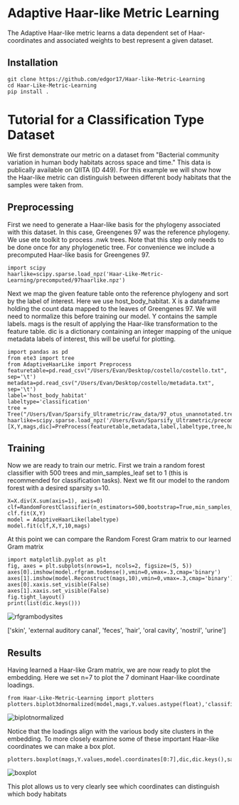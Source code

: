 # Adaptive Haar-like Metric Learning

The Adaptive Haar-like metric learns a data dependent set of Haar-coordinates and associated weights to best represent a given dataset. 

## Installation
```
git clone https://github.com/edgor17/Haar-like-Metric-Learning
cd Haar-Like-Metric-Learning
pip install .
```

# Tutorial for a Classification Type Dataset

We first demonstrate our metric on a dataset from "Bacterial community variation in human body habitats across space and time." This data is publically available on QIITA (ID 449). For this example we will show how the Haar-like metric can distinguish between different body habitats that the samples were taken from. 

## Preprocessing
First we need to generate a Haar-like basis for the phylogeny associated with this dataset. In this case, Greengenes 97 was the reference phylogeny. We use ete toolkit to process .nwk trees. Note that this step only needs to be done once for any phylogenetic tree. For convenience we include a precomputed Haar-like basis for Greengenes 97.

```
import scipy
haarlike=scipy.sparse.load_npz('Haar-Like-Metric-Learning/precomputed/97haarlike.npz')
```

Next we map the given feature table onto the reference phylogeny and sort by the label of interest. Here we use host_body_habitat. X is a dataframe holding the count data mapped to the leaves of Greengenes 97. We will need to normalize this before training our model. Y contains the sample labels. mags is the result of applying the Haar-like transformation to the feature table. dic is a dictionary containing an integer mapping of the unique metadata labels of interest, this will be useful for plotting. 

```
import pandas as pd
from ete3 import tree
from AdaptiveHaarLike import Preprocess
featuretable=pd.read_csv("/Users/Evan/Desktop/costello/costello.txt", sep='\t')
metadata=pd.read_csv("/Users/Evan/Desktop/costello/metadata.txt", sep='\t')
label='host_body_habitat'
labeltype='classification'
tree = Tree("/Users/Evan/Sparsify_Ultrametric/raw_data/97_otus_unannotated.tree",format=1)
haarlike=scipy.sparse.load_npz('/Users/Evan/Sparsify_Ultrametric/precomputed/97haarlike.npz')
[X,Y,mags,dic]=PreProcess(featuretable,metadata,label,labeltype,tree,haarlike)
```

## Training 
Now we are ready to train our metric. First we train a random forest classifier with 500 trees and min_samples_leaf set to 1 (this is recommended for classification tasks). Next we fit our model to the random forest with a desired sparsity s=10.

```
X=X.div(X.sum(axis=1), axis=0)
clf=RandomForestClassifier(n_estimators=500,bootstrap=True,min_samples_leaf=1)
clf.fit(X,Y)
model = AdaptiveHaarLike(labeltype)
model.fit(clf,X,Y,10,mags)
```

At this point we can compare the Random Forest Gram matrix to our learned Gram matrix

```
import matplotlib.pyplot as plt
fig, axes = plt.subplots(nrows=1, ncols=2, figsize=(5, 5))
axes[0].imshow(model.rfgram.todense(),vmin=0,vmax=.3,cmap='binary')
axes[1].imshow(model.Reconstruct(mags,10),vmin=0,vmax=.3,cmap='binary')
axes[0].xaxis.set_visible(False)
axes[1].xaxis.set_visible(False)
fig.tight_layout()
print(list(dic.keys()))
```

![rfgrambodysites](https://github.com/edgor17/Haar-Like-Metric-Learning/assets/87628022/460c0b89-4e08-4d9f-837f-8121fdd1d2c6)

['skin', 'external auditory canal', 'feces', 'hair', 'oral cavity', 'nostril', 'urine']

## Results
Having learned a Haar-like Gram matrix, we are now ready to plot the embedding. Here we set n=7 to plot the 7 dominant Haar-like coordinate loadings. 

```
from Haar-Like-Metric-Learning import plotters
plotters.biplot3dnormalized(model,mags,Y.values.astype(float),'classification',dic,k=7,n=7,save=False,path=nan)
```

![biplotnormalized](https://github.com/edgor17/Haar-Like-Metric-Learning/assets/87628022/0481569f-74db-4349-aeea-2a8aeda834ae)


Notice that the loadings align with the various body site clusters in the embedding. To more closely examine some of these important Haar-like coordinates we can make a box plot.

```
plotters.boxplot(mags,Y.values,model.coordinates[0:7],dic,dic.keys(),save=False,path=nan)
```

![boxplot](https://github.com/edgor17/Haar-Like-Metric-Learning/assets/87628022/76fc8541-9867-4ea5-a60d-92589eca4c8b)


This plot allows us to very clearly see which coordinates can distinguish which body habitats


